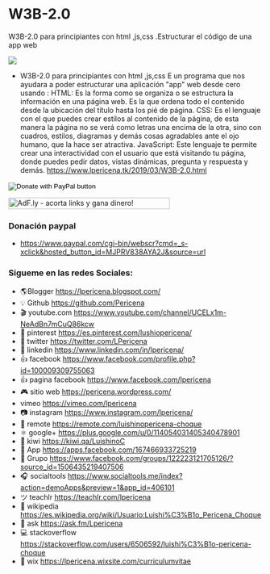 # W3B-2.0
W3B-2.0 para principiantes con html ,js,css .Estructurar el código de una app web 

[![](https://2.bp.blogspot.com/-5DFKEgFjHNY/W-eD6HhS5kI/AAAAAAAAMvc/MFYoPOhJ7-8xNG-AjTKz3N98JpRXDNZwQCLcBGAs/s640/Screenshot_3.png)](https://www.lpericena.tk/2019/03/W3B-2.0.html)

- W3B-2.0 para principiantes con html ,js,css
E un programa que nos ayudara a poder estructurar una aplicación "app" web desde cero usando :
HTML: Es la forma como se organiza o se estructura la información en una página web. Es la que ordena todo el
contenido desde la ubicación del título hasta los pié de página.
CSS: Es el lenguaje con el que puedes crear estilos al contenido de la página, de esta manera la página no se 
verá como letras una encima de la otra, sino con cuadros, estilos, diagramas y demás cosas agradables ante el 
ojo humano, que la hace ser atractiva.
JavaScript: Este lenguaje te permite crear una interactividad con el usuario que está visitando tu página,
donde puedes pedir datos, vistas dinámicas, pregunta y respuesta y demás.
https://www.lpericena.tk/2019/03/W3B-2.0.html

<form action="https://www.paypal.com/cgi-bin/webscr" method="post" target="_top">
<input type="hidden" name="cmd" value="_s-xclick" />
<input type="hidden" name="hosted_button_id" value="MJPRV838AYA2J" />
<input type="image" src="https://www.paypalobjects.com/en_US/i/btn/btn_donateCC_LG.gif" border="0" name="submit" title="PayPal - The safer, easier way to pay online!" alt="Donate with PayPal button" />
<img alt="" border="0" src="https://www.paypal.com/en_BO/i/scr/pixel.gif" width="1" height="1" />
</form>
<!-- Start of adf.ly banner code --><a href="https://join-adf.ly/21179079"><img border="0" src="https://cdn.ay.gy/images/banners/adfly.350x19.1.png" width="320" height="23" title="AdF.ly - acorta links y gana dinero!" /></a>
<!-- End of adf.ly banner code -->

### Donación paypal
- https://www.paypal.com/cgi-bin/webscr?cmd=_s-xclick&hosted_button_id=MJPRV838AYA2J&source=url

### Sigueme en las redes Sociales:
- 🌎Blogger          https://lpericena.blogspot.com/
- 💡 Github            https://github.com/Pericena
- 🎬 youtube.com  https://www.youtube.com/channel/UCELx1m-NeAdBn7mCuQ86kcw
- 📸 pinterest        https://es.pinterest.com/lushiopericena/
- 🐤 twitter             https://twitter.com/LPericena
- 👦 linkedin         https://www.linkedin.com/in/lpericena/
- 👍 facebook       https://www.facebook.com/profile.php?id=100009309755063
- 👍 pagina facebook  https://www.facebook.com/lpericena
- 🎮 sitio web        https://pericena.wordpress.com/
- vimeo         https://vimeo.com/lpericena
- 📷 instagram      https://www.instagram.com/lpericena/
- 🎁 remote      https://remote.com/luishinopericena-choque
- ⚛ google+   https://plus.google.com/u/0/114054031405340478901
- 🚀 kiwi       https://kiwi.qa/LuishinoC
- 📅 App    https://apps.facebook.com/167466933725219
- 👻 Grupo    https://www.facebook.com/groups/122223121705126/?source_id=1506435219407506
- 🎧 socialtools https://www.socialtools.me/index?action=demoApps&preview=1&app_id=406101
- ツ teachlr    https://teachlr.com/lpericena
- 📖  wikipedia  https://es.wikipedia.org/wiki/Usuario:Luishi%C3%B1o_Pericena_Choque
- 📧 ask          https://ask.fm/Lpericena
- 💻 stackoverflow  https://stackoverflow.com/users/6506592/luishi%C3%B1o-pericena-choque
- 📡 wix https://lpericena.wixsite.com/curriculumvitae
